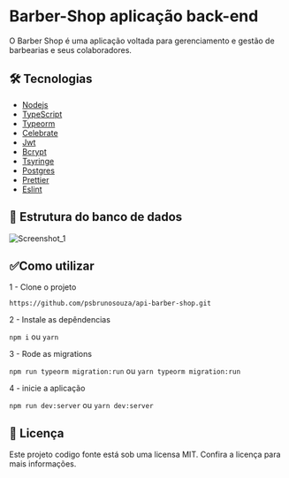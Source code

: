 # Barber-Shop aplicação back-end

 O Barber Shop é uma aplicação voltada para gerenciamento e  gestão de barbearias e seus colaboradores.

## 🛠️ **Tecnologias**

- <a href="https://nodejs.org/en/">Nodejs</a>
- <a href="https://www.typescriptlang.org/">TypeScript</a>
- <a href="https://typeorm.io/#/">Typeorm</a>
- <a href="https://www.npmjs.com/package/celebrate">Celebrate</a>
- <a href="https://jwt.io/">Jwt</a>
- <a href="https://www.npmjs.com/package/bcrypt">Bcrypt</a>
- <a href="https://www.npmjs.com/package/tsyringe">Tsyringe</a>
- <a href="https://www.postgresql.org/">Postgres</a>
- <a href="https://prettier.io/">Prettier</a>
- <a href="https://eslint.org/">Eslint</a>

## 🏁 Estrutura do banco de dados
![Screenshot_1](https://user-images.githubusercontent.com/51887087/143949638-363f2afd-7212-4d03-8190-78101e4c742c.png)
## ✅**Como utilizar**
<p>1 - Clone o projeto</p>
<code>https://github.com/psbrunosouza/api-barber-shop.git</code>
<p>2 - Instale as depêndencias</p>
<code>npm i</code> ou <code>yarn</code>
<p>3 - Rode as migrations</p>
<code>npm run typeorm migration:run</code> ou <code>yarn typeorm migration:run</code>
<p>4 - inicie a aplicação</p>
<code>npm run dev:server</code> ou <code>yarn dev:server</code>

 ## 📝 Licença 
 Este projeto codigo fonte está sob uma licensa MIT. Confira a licença para mais informações.

